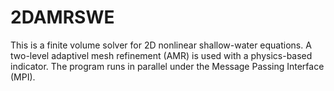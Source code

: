 # 2DAMRSWE
This is a finite volume solver for 2D nonlinear shallow-water equations. 
A two-level adaptivel mesh refinement (AMR) is used with a physics-based indicator. 
The program runs in parallel under the Message Passing Interface (MPI).
